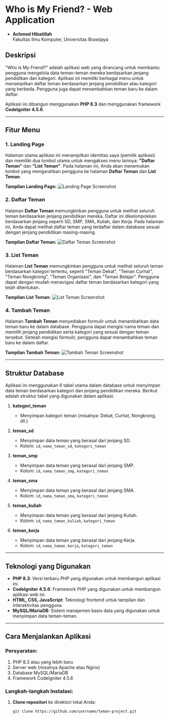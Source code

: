 # Who is My Friend? - Web Application
- **Achmed Hibatillah**  
  Fakultas Ilmu Komputer, Universitas Brawijaya

## Deskripsi

"Who is My Friend?" adalah aplikasi web yang dirancang untuk membantu pengguna mengelola data teman-teman mereka berdasarkan jenjang pendidikan dan kategori. Aplikasi ini memiliki berbagai menu untuk menampilkan daftar teman berdasarkan jenjang pendidikan atau kategori yang berbeda. Pengguna juga dapat menambahkan teman baru ke dalam daftar.

Aplikasi ini dibangun menggunakan **PHP 8.3** dan menggunakan framework **CodeIgniter 4.5.6**.

---

## Fitur Menu

### 1. **Landing Page**
Halaman utama aplikasi ini menampilkan identitas saya (pemilik aplikasi) dan memiliki dua tombol utama untuk mengakses menu lainnya: **"Daftar Teman"** dan **"List Teman"**. Pada halaman ini, Anda akan menemukan tombol yang mengarahkan pengguna ke halaman **Daftar Teman** dan **List Teman**.

**Tampilan Landing Page:**
![Landing Page Screenshot](path/to/landing-page-screenshot.png)

### 2. **Daftar Teman**
Halaman **Daftar Teman** memungkinkan pengguna untuk melihat seluruh teman berdasarkan jenjang pendidikan mereka. Daftar ini dikelompokkan berdasarkan jenjang seperti SD, SMP, SMA, Kuliah, dan Kerja. Pada halaman ini, Anda dapat melihat daftar teman yang terdaftar dalam database sesuai dengan jenjang pendidikan masing-masing.

**Tampilan Daftar Teman:**
![Daftar Teman Screenshot](path/to/daftar-teman-screenshot.png)

### 3. **List Teman**
Halaman **List Teman** memungkinkan pengguna untuk melihat seluruh teman berdasarkan kategori tertentu, seperti "Teman Dekat", "Teman Curhat", "Teman Nongkrong", "Teman Organisasi", dan "Teman Belajar". Pengguna dapat dengan mudah menavigasi daftar teman berdasarkan kategori yang telah ditentukan.

**Tampilan List Teman:**
![List Teman Screenshot](path/to/list-teman-screenshot.png)

### 4. **Tambah Teman**
Halaman **Tambah Teman** menyediakan formulir untuk menambahkan data teman baru ke dalam database. Pengguna dapat mengisi nama teman dan memilih jenjang pendidikan serta kategori yang sesuai dengan teman tersebut. Setelah mengisi formulir, pengguna dapat menambahkan teman baru ke dalam daftar.

**Tampilan Tambah Teman:**
![Tambah Teman Screenshot](path/to/tambah-teman-screenshot.png)

---

## Struktur Database

Aplikasi ini menggunakan 6 tabel utama dalam database untuk menyimpan data teman berdasarkan kategori dan jenjang pendidikan mereka. Berikut adalah struktur tabel yang digunakan dalam aplikasi:

1. **kategori_teman**
   - Menyimpan kategori teman (misalnya: Dekat, Curhat, Nongkrong, dll.)

2. **teman_sd**
   - Menyimpan data teman yang berasal dari jenjang SD.
   - Kolom: `id`, `nama_teman_sd`, `kategori_teman`

3. **teman_smp**
   - Menyimpan data teman yang berasal dari jenjang SMP.
   - Kolom: `id`, `nama_teman_smp`, `kategori_teman`

4. **teman_sma**
   - Menyimpan data teman yang berasal dari jenjang SMA.
   - Kolom: `id`, `nama_teman_sma`, `kategori_teman`

5. **teman_kuliah**
   - Menyimpan data teman yang berasal dari jenjang Kuliah.
   - Kolom: `id`, `nama_teman_kuliah`, `kategori_teman`

6. **teman_kerja**
   - Menyimpan data teman yang berasal dari jenjang Kerja.
   - Kolom: `id`, `nama_teman_kerja`, `kategori_teman`

---

## Teknologi yang Digunakan

- **PHP 8.3**: Versi terbaru PHP yang digunakan untuk membangun aplikasi ini.
- **CodeIgniter 4.5.6**: Framework PHP yang digunakan untuk membangun aplikasi web ini.
- **HTML, CSS, JavaScript**: Teknologi frontend untuk tampilan dan interaktivitas pengguna.
- **MySQL/MariaDB**: Sistem manajemen basis data yang digunakan untuk menyimpan data teman-teman.

---

## Cara Menjalankan Aplikasi

### Persyaratan:
1. PHP 8.3 atau yang lebih baru
2. Server web (misalnya Apache atau Nginx)
3. Database MySQL/MariaDB
4. Framework CodeIgniter 4.5.6

### Langkah-langkah Instalasi:

1. **Clone repositori** ke direktori lokal Anda:
   ```bash
   git clone https://github.com/username/teman-project.git

